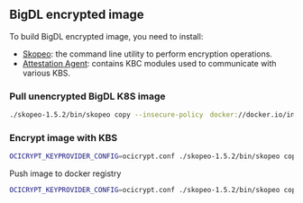 ## BigDL encrypted image

To build BigDL encrypted image, you need to install:
- [Skopeo](https://github.com/containers/skopeo): the command line utility to perform encryption operations.
- [Attestation Agent](https://github.com/confidential-containers/attestation-agent): contains KBC modules used to communicate with various KBS.

### Pull unencrypted BigDL K8S image
```bash
./skopeo-1.5.2/bin/skopeo copy --insecure-policy　docker://docker.io/intelanalytics/bigdl-k8s:latest oci:bigdl-k8s
```

### Encrypt image with KBS
```bash
OCICRYPT_KEYPROVIDER_CONFIG=ocicrypt.conf ./skopeo-1.5.2/bin/skopeo copy --insecure-policy --encryption-key provider:attestation-agent:test oci:bigdl-k8s oci:bigdl-k8s-encrypted
```
Push image to docker registry
```bash
OCICRYPT_KEYPROVIDER_CONFIG=ocicrypt.conf ./skopeo-1.5.2/bin/skopeo copy --insecure-policy --encryption-key provider:attestation-agent:test oci:bigdl-k8s docker://Valinor-Gateway.sh.intel.com/bigdl-k8s-encrypted:latest
```
